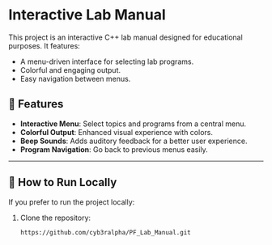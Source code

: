 # Interactive Lab Manual

This project is an interactive C++ lab manual designed for educational purposes. It features:
- A menu-driven interface for selecting lab programs.
- Colorful and engaging output.
- Easy navigation between menus.

## 📜 Features
- **Interactive Menu**: Select topics and programs from a central menu.
- **Colorful Output**: Enhanced visual experience with colors.
- **Beep Sounds**: Adds auditory feedback for a better user experience.
- **Program Navigation**: Go back to previous menus easily.

---

## 🚀 How to Run Locally

If you prefer to run the project locally:
1. Clone the repository:
   ```bash
   https://github.com/cyb3ralpha/PF_Lab_Manual.git

